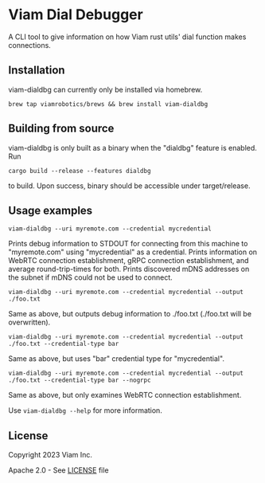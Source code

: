 # Viam Dial Debugger
A CLI tool to give information on how Viam rust utils' dial function makes connections.

## Installation
viam-dialdbg can currently only be installed via homebrew.

``` shell
brew tap viamrobotics/brews && brew install viam-dialdbg
```

## Building from source
viam-dialdbg is only built as a binary when the "dialdbg" feature is enabled. Run

``` shell
cargo build --release --features dialdbg
```

to build. Upon success, binary should be accessible under target/release.


## Usage examples

``` shell
viam-dialdbg --uri myremote.com --credential mycredential
```
Prints debug information to STDOUT for connecting from this machine to "myremote.com" using "mycredential" as a credential. Prints information on WebRTC connection establishment, gRPC connection establishment, and average round-trip-times for both. Prints discovered mDNS addresses on the subnet if mDNS could not be used to connect.

``` shell
viam-dialdbg --uri myremote.com --credential mycredential --output ./foo.txt
```
Same as above, but outputs debug information to ./foo.txt (./foo.txt will be overwritten).

``` shell
viam-dialdbg --uri myremote.com --credential mycredential --output ./foo.txt --credential-type bar
```
Same as above, but uses "bar" credential type for "mycredential".

``` shell
viam-dialdbg --uri myremote.com --credential mycredential --output ./foo.txt --credential-type bar --nogrpc
```
Same as above, but only examines WebRTC connection establishment.

Use `viam-dialdbg --help` for more information.

## License
Copyright 2023 Viam Inc.

Apache 2.0 - See [LICENSE](https://github.com/viamrobotics/rust-utils/blob/main/LICENSE) file
